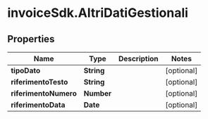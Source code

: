 # invoiceSdk.AltriDatiGestionali

## Properties

Name | Type | Description | Notes
------------ | ------------- | ------------- | -------------
**tipoDato** | **String** |  | [optional] 
**riferimentoTesto** | **String** |  | [optional] 
**riferimentoNumero** | **Number** |  | [optional] 
**riferimentoData** | **Date** |  | [optional] 



